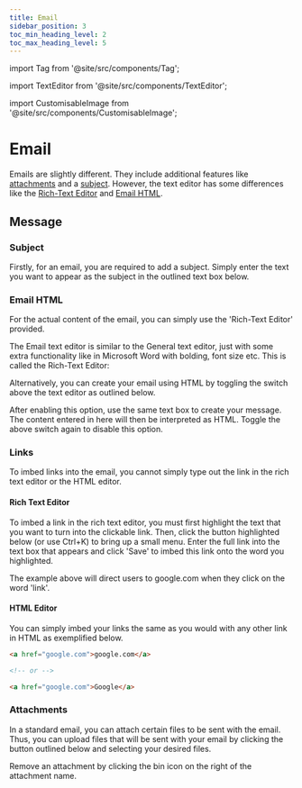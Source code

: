 ```yaml
---
title: Email
sidebar_position: 3
toc_min_heading_level: 2
toc_max_heading_level: 5
---
```


import Tag from '@site/src/components/Tag';

import TextEditor from '@site/src/components/TextEditor';

import CustomisableImage from '@site/src/components/CustomisableImage';

# Email

Emails are slightly different. They include additional features like [attachments](#attachments) and a [subject](#subject). However, the text editor has some differences like the [Rich-Text Editor](#rich-text-editor) and [Email HTML](#email-html).

## Message

### Subject

Firstly, for an email, you are required to add a subject. Simply enter the text you want to appear as the subject in the outlined text box below.

<CustomisableImage src="/img/campaign-email-subject.png" alt="Email Subject"/>

### Email HTML

For the actual content of the email, you can simply use the 'Rich-Text Editor' provided. 

The Email text editor is similar to the General text editor, just with some extra functionality like in Microsoft Word with bolding, font size etc. This is called the Rich-Text Editor:

<CustomisableImage src="/img/message-types-rich-text.png" alt="Rich Text Editor" width="550"/>

Alternatively, you can create your email using HTML by toggling the switch above the text editor as outlined below. 

<CustomisableImage src="/img/campaign-email-html.png" alt="Enable HTML Editing"/>

After enabling this option, use the same text box to create your message. The content entered in here will then be interpreted as HTML. Toggle the above switch again to disable this option.

### Links

To imbed links into the email, you cannot simply type out the link in the rich text editor or the HTML editor.

#### Rich Text Editor

To imbed a link in the rich text editor, you must first highlight the text that you want to turn into the clickable link. Then, click the button highlighted below (or use Ctrl+K) to bring up a small menu. Enter the full link into the text box that appears and click 'Save' to imbed this link onto the word you highlighted.

<CustomisableImage src="/img/campaign-email-links.png" alt="Link Creation" width="500"/>

The example above will direct users to google.com when they click on the word 'link'.

#### HTML Editor

You can simply imbed your links the same as you would with any other link in HTML as exemplified below.

```HTML title="Example HTML Link"
<a href="google.com">google.com</a>

<!-- or -->

<a href="google.com">Google</a>

```


### Attachments

In a standard email, you can attach certain files to be sent with the email. Thus, you can upload files that will be sent with your email by clicking the button outlined below and selecting your desired files.

<CustomisableImage src="/img/campaign-email-attachments.png" alt="Add Attachments to Email"/>

Remove an attachment by clicking the bin icon on the right of the attachment name.

<CustomisableImage src="/img/campaign-delete-attachment.png" alt="Delete Attachments from Email" width="500"/>



